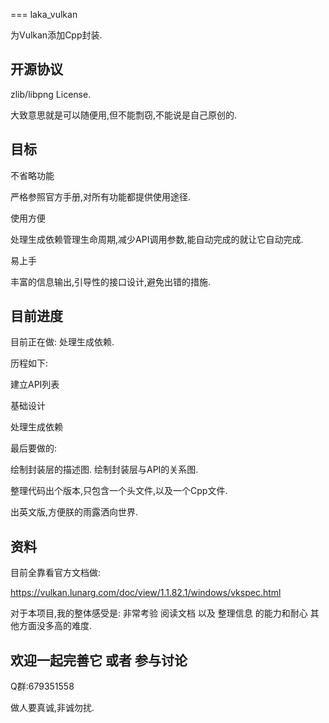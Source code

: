 === laka_vulkan

为Vulkan添加Cpp封装.

## 开源协议

zlib/libpng License.

大致意思就是可以随便用,但不能剽窃,不能说是自己原创的.

## 目标

不省略功能

严格参照官方手册,对所有功能都提供使用途径.

使用方便

处理生成依赖管理生命周期,减少API调用参数,能自动完成的就让它自动完成.

易上手

丰富的信息输出,引导性的接口设计,避免出错的措施.

## 目前进度

目前正在做: 处理生成依赖.

历程如下:

建立API列表 

基础设计

处理生成依赖

最后要做的:

绘制封装层的描述图. 绘制封装层与API的关系图.

整理代码出个版本,只包含一个头文件,以及一个Cpp文件.

出英文版,方便朕的雨露洒向世界.

## 资料

目前全靠看官方文档做:

https://vulkan.lunarg.com/doc/view/1.1.82.1/windows/vkspec.html

对于本项目,我的整体感受是: 非常考验 阅读文档 以及 整理信息 的能力和耐心 其他方面没多高的难度.

## 欢迎一起完善它 或者 参与讨论

Q群:679351558

做人要真诚,非诚勿扰.
